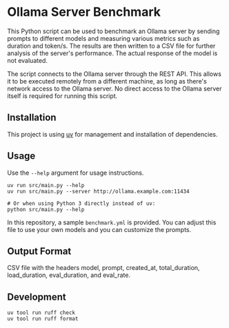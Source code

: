 # Ollama Server Benchmark

This Python script can be used to benchmark an Ollama server by sending prompts to different models and measuring various metrics such as duration and token/s. The results are then written to a CSV file for further analysis of the server's performance. The actual response of the model is not evaluated.

The script connects to the Ollama server through the REST API. This allows it to be executed remotely from a different machine, as long as there's network access to the Ollama server. No direct access to the Ollama server itself is required for running this script.

## Installation

This project is using [uv](https://github.com/astral-sh/uv) for management and installation of dependencies.

## Usage

Use the `--help` argument for usage instructions.

```shell
uv run src/main.py --help
uv run src/main.py --server http://ollama.example.com:11434

# Or when using Python 3 directly instead of uv:
python src/main.py --help
```

In this repository, a sample `benchmark.yml` is provided. You can adjust this file to use your own models and you can customize the prompts.

## Output Format

CSV file with the headers model, prompt, created_at, total_duration, load_duration, eval_duration, and eval_rate.

## Development

```shell
uv tool run ruff check
uv tool run ruff format
```
